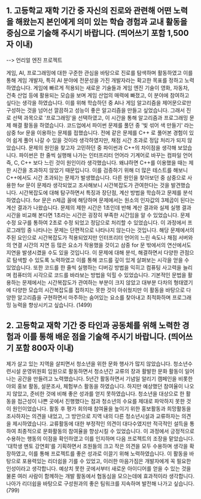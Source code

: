 ## 1. 고등학교 재학 기간 중 자신의 진로와 관련해 어떤 노력을 해왔는지 본인에게 의미 있는 학습 경험과 교내 활동을 중심으로 기술해 주시기 바랍니다. (띄어쓰기 포함 1,500자 이내)  

--> 언리얼 엔진 프로젝트

게임, AI, 프로그래밍에 대한 구준한 관심을 바탕으로 진로를 탐색하며 활동하였고 이를 통해 게임 개발자, 특히 AI 분야에 전문성을 가진 개발자라는 확고한 목표를 정하고 노력하였습니다. 게임에 빠르게 적용되는 새로운 기술들과 게임 엔진 기술이 영화, 자동차, 건축 산업 등에 활용되는 모습을 보며 게임 산업의 매력에 빠졌고, 이 분야에 참여하고 싶다는 생각을 하였습니다. 이를 위해 학습하던 중 AI나 게임 알고리즘을 제어문으로만 구성하는 것을 넘어선 깔끔하고 성능이 좋은 알고리즘을 만들고 싶었습니다. 그래서 진로 선택 과목으로 '프로그래밍'을 선택하였고, 이 시간을 통해 알고리즘과 프로그래밍 문제 해결 활동을 하였습니다. 코드업에서 파이썬 문제를 풀던 중 '빛 섞어 색 만들기' 라는 삼중 for 문을 이용하는 문제를 접했습니다. 전에 같은 문제를 C++ 로 풀어본 경험이 있어 쉽게 풀어 나갈 수 있을 것이라 생각하였지만, 채점 시간 초과로 정답 처리가 되지 않았습니다. 문제의 원인을 찾고자 고민하던 중 파이썬과 C++의 차이점을 생각해 보았습니다. 파이썬은 한 줄씩 실행해 나가는 인터프리터 언어라 기계어로 바꾸는 컴파일 언어 즉, C, C++ 보다 느린 것이 원인이라 생각했습니다. 왜냐하면 C++를 이용했을 때는 제한 시간을 초과하지 않았기 때문입니다. 이를 검증하기 위해 더 많은 테스트를 해보니 C++에서도 시간 초과되는 문제가 발생했습니다. 다른 원인을 찾아보던 중 삼중으로 사용한 for 문이 문제라 생각되었고 조사해보니 시간복잡도가 관여한다는 것을 발견했습니다. 시간복잡도에 대해 탐구하면서 특징과 장단점, 계산 방법을 학습하고 문제를 분석하였습니다. for 문은 n제곱 꼴에 해당하며 문제에서는 원소의 인자값의 3제곱이 된다는 계산 결과가 나왔습니다. 문제의 제한 시간은 1초인데 반해 계산 결과와 실제 실행 결과 시간을 비교해 본다면 1초라는 시간은 굉장히 부족한 시간임을 알 수 있었습니다. 문제 수정 요구를 통하여 2초로 수정 되었고 정답으로 처리할 수 있었습니다. 이 과정에서 프로그래밍 중 나타나는 문제는 단편적으로 나타나지 않는다는 것입니다. 해당 문제에서의 주된 요인으로 시간복잡도가 적용되었지만 인터프리터 언어의 느린 속도나 채점 서버와의 연결 시간의 지연 등 많은 요소가 작용했을 것이고 삼중 for 문 밖에서의 연산에서도 지연을 발생시켰을 수도 있을 것입니다. 이 문제에 대해 분석, 해결하면서 다양한 관점으로 탐색할 수 있도록 노력하였고 이를 통해 코드를 깊이 있게 살펴보는 시각을 얻을 수 있었습니다. 또한 코드를 한 줄씩 실행하는 디버깅 방법을 익히고 컴퓨팅 사고력을 늘리며 컴퓨터의 시각으로 코드를 바라보는 방법을 익힐 수 있었습니다. 기본적인 문법을 활용하는 문제에서는 시간복잡도가 관여하는 부분이 크지 않았고 대부분 다차의 형태였기에 다양한 모습의 시간복잡도를 접하지는 못한 것이 아쉬웠지만 이 활동을 바탕으로 다양한 알고리즘을 구현하면서 마주하는 숨어있는 요소를 찾아내고 최적화하며 프로그래밍 능력을 향상시키고 싶습니다. (1499)


## 2. 고등학교 재학 기간 중 타인과 공동체를 위해 노력한 경험과 이를 통해 배운 점을 기술해 주시기 바랍니다. (띄어쓰기 포함 800자 이내)  

제가 살고 있는 지역을 살피면서 청소년을 위한 문화 행사가 많지 않았습니다. 청소년수련시설 운영위원회 임원으로 활동하면서 청소년간 교류의 장과 활발한 문화 활동이 일어나는 공간을 만들려고 노력했습니다. 5년간 활동하면서 기념일 알리기 캠페인을 비롯한 야외 홍보 활동, 설문조사, 체험부스 활동을 하였습니다. 하지만 예상했던 참여율이 나오지 않았고, 준비한 것에 비해 좋은 성과를 얻지 못하였습니다. 청소년을 대상으로 한 활동을 접근성이 나쁜 곳에서 진행했다는 점과 청소년의 수요를 제대로 파악하지 못한 것이 원인이었습니다. 활동 후 평가 회의때 참여율을 높이기 위한 홍보활동과 희망활동을 조사하자는 의견을 내었고, 그 방안으로 지역 내의 다른 청소년시설과 교류하자는 의견을 제시하였습니다. 교류활동에 대한 부정적인 의견이 대다수였지만 적극적인 설득을 통하여 최종적으로 문화활동의 참여율을 향상시킬 수 있었습니다. 이 과정에서 긍정적으로 수용하는 행동의 이점을 확인하였고 이를 인지하며 다음 프로젝트의  조장을 맡았습니다. '대학생 멘토 강연회'를 기획하면서 조원들의 크고 작은 의견을 모두 수용하며 생각을 확장하였고, 이를 통해 프로젝트를 좋은 성과로 이끌기 위해 노력하였습니다. 이 활동을 바탕으로 포용력있는 리더쉽을 기를 수 있었고, 이러한 마음가짐은 개발자에게 꼭 필요한 인성이라고 생각합니다. 예상치 못한 곳에서부터 새로운 아이디어를 얻을 수 있는 것을 물론 여러 사람이 함께하는 개발 활동에서 협동심을 모으는데에 효과적이라 생각합니다. 나아가 리더쉽을 바탕으로 구성원과의 좋은 팀워크를 지속하며 발전해 나가고 싶습니다. (799)
